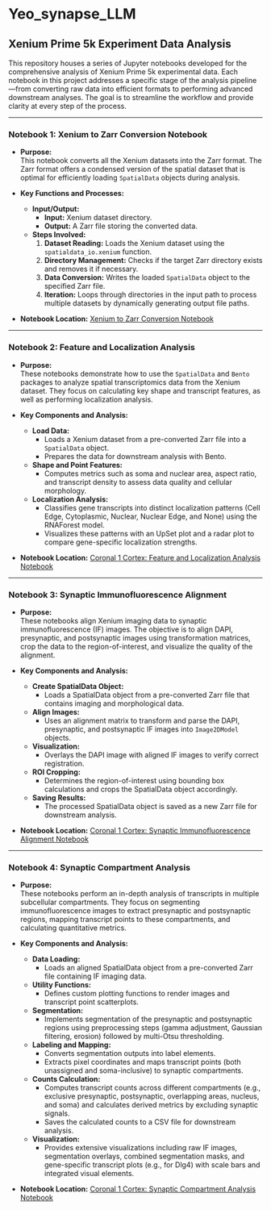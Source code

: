 # Yeo_synapse_LLM

## Xenium Prime 5k Experiment Data Analysis

This repository houses a series of Jupyter notebooks developed for the comprehensive analysis of Xenium Prime 5k experimental data. Each notebook in this project addresses a specific stage of the analysis pipeline—from converting raw data into efficient formats to performing advanced downstream analyses. The goal is to streamline the workflow and provide clarity at every step of the process.

---

### Notebook 1: Xenium to Zarr Conversion Notebook

- **Purpose:**  
  This notebook converts all the Xenium datasets into the Zarr format. The Zarr format offers a condensed version of the spatial dataset that is optimal for efficiently loading `SpatialData` objects during analysis.

- **Key Functions and Processes:**  
  - **Input/Output:**  
    - **Input:** Xenium dataset directory.  
    - **Output:** A Zarr file storing the converted data.
  - **Steps Involved:**  
    1. **Dataset Reading:** Loads the Xenium dataset using the `spatialdata_io.xenium` function.
    2. **Directory Management:** Checks if the target Zarr directory exists and removes it if necessary.
    3. **Data Conversion:** Writes the loaded `SpatialData` object to the specified Zarr file.
    4. **Iteration:** Loops through directories in the input path to process multiple datasets by dynamically generating output file paths.

- **Notebook Location:** [Xenium to Zarr Conversion Notebook](./analysis/Dylan/preprocess/xenium_to_sdata.ipynb)

---

### Notebook 2: Feature and Localization Analysis

- **Purpose:**  
  These notebooks demonstrate how to use the `SpatialData` and `Bento` packages to analyze spatial transcriptomics data from the Xenium dataset. They focus on calculating key shape and transcript features, as well as performing localization analysis.

- **Key Components and Analysis:**  
  - **Load Data:**  
    - Loads a Xenium dataset from a pre-converted Zarr file into a `SpatialData` object.
    - Prepares the data for downstream analysis with Bento.
  - **Shape and Point Features:**  
    - Computes metrics such as soma and nuclear area, aspect ratio, and transcript density to assess data quality and cellular morphology.
  - **Localization Analysis:**  
    - Classifies gene transcripts into distinct localization patterns (Cell Edge, Cytoplasmic, Nuclear, Nuclear Edge, and None) using the RNAForest model.
    - Visualizes these patterns with an UpSet plot and a radar plot to compare gene-specific localization strengths.

- **Notebook Location:** [Coronal 1 Cortex: Feature and Localization Analysis Notebook](./analysis/Dylan/bento_analysis/coronal1_cortex_localization_analysis.ipynb)

---

### Notebook 3: Synaptic Immunofluorescence Alignment

- **Purpose:**  
  These notebooks align Xenium imaging data to synaptic immunofluorescence (IF) images. The objective is to align DAPI, presynaptic, and postsynaptic images using transformation matrices, crop the data to the region-of-interest, and visualize the quality of the alignment.

- **Key Components and Analysis:**  
  - **Create SpatialData Object:**  
    - Loads a SpatialData object from a pre-converted Zarr file that contains imaging and morphological data.
  - **Align Images:**  
    - Uses an alignment matrix to transform and parse the DAPI, presynaptic, and postsynaptic IF images into `Image2DModel` objects.
  - **Visualization:**  
    - Overlays the DAPI image with aligned IF images to verify correct registration.
  - **ROI Cropping:**  
    - Determines the region-of-interest using bounding box calculations and crops the SpatialData object accordingly.
  - **Saving Results:**  
    - The processed SpatialData object is saved as a new Zarr file for downstream analysis.

- **Notebook Location:** [Coronal 1 Cortex: Synaptic Immunofluorescence Alignment Notebook](./analysis/Dylan/alignment/coronal1_cortex_alignment.ipynb)

---

### Notebook 4: Synaptic Compartment Analysis

- **Purpose:**  
  These notebooks perform an in-depth analysis of transcripts in multiple subcellular compartments. They focus on segmenting immunofluorescence images to extract presynaptic and postsynaptic regions, mapping transcript points to these compartments, and calculating quantitative metrics.

- **Key Components and Analysis:**  
  - **Data Loading:**  
    - Loads an aligned SpatialData object from a pre-converted Zarr file containing IF imaging data.
  - **Utility Functions:**  
    - Defines custom plotting functions to render images and transcript point scatterplots.
  - **Segmentation:**  
    - Implements segmentation of the presynaptic and postsynaptic regions using preprocessing steps (gamma adjustment, Gaussian filtering, erosion) followed by multi-Otsu thresholding.
  - **Labeling and Mapping:**  
    - Converts segmentation outputs into label elements.
    - Extracts pixel coordinates and maps transcript points (both unassigned and soma-inclusive) to synaptic compartments.
  - **Counts Calculation:**  
    - Computes transcript counts across different compartments (e.g., exclusive presynaptic, postsynaptic, overlapping areas, nucleus, and soma) and calculates derived metrics by excluding synaptic signals.
    - Saves the calculated counts to a CSV file for downstream analysis.
  - **Visualization:**  
    - Provides extensive visualizations including raw IF images, segmentation overlays, combined segmentation masks, and gene-specific transcript plots (e.g., for Dlg4) with scale bars and integrated visual elements.

- **Notebook Location:** [Coronal 1 Cortex: Synaptic Compartment Analysis Notebook](./analysis/Dylan/analysis/coronal1_cortex_analysis.ipynb)